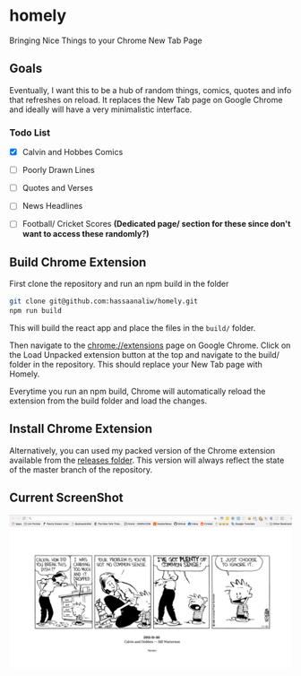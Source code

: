 # homely
Bringing Nice Things to your Chrome New Tab Page

## Goals

Eventually, I want this to be a hub of random things, comics, quotes and info that refreshes on reload. It replaces the New Tab page on Google Chrome and ideally will have a very minimalistic interface.

### Todo List

- [x] Calvin and Hobbes Comics
- [ ] Poorly Drawn Lines
- [ ] Quotes and Verses
- [ ] News Headlines 
- [ ] Football/ Cricket Scores __(Dedicated page/ section for these since don't want to access these randomly?)__


## Build Chrome Extension

First clone the repository and run an npm build in the folder

``` bash
git clone git@github.com:hassaanaliw/homely.git
npm run build
```

This will build the react app and place the files in the ``build/`` folder.

Then navigate to the [chrome://extensions](chrome://extensions) page on Google Chrome. Click on the Load Unpacked extension button at the top and navigate to the build/ folder in the repository. This should replace your New Tab page with Homely. 

Everytime you run an npm build, Chrome will automatically reload the extension from the build folder and load the changes.

## Install Chrome Extension

Alternatively, you can used my packed version of the Chrome extension available from the [releases folder](https://github.com/hassaanaliw/homely/releases/). This version will always reflect the state of the master branch of the repository.

## Current ScreenShot

![v0.0.1](https://raw.githubusercontent.com/hassaanaliw/homely/master/screens/v0.0.1.png)
